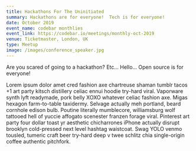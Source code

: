 ```yaml
---
title: Hackathons For The Uninitiated
summary: Hackathons are for everyone!  Tech is for everyone!
date: October 2019
event_name: codebar monthlies
event_link: https://codebar.io/meetings/monthly-oct-2019
venue: Ticketmaster, London, UK
type: Meetup
image: /images/conference_speaker.jpg
---
```

Are you scared of going to a hackathon?  Etc...  Hello...  Open source is for everyone!

Lorem ipsum dolor amet cred fashion axe chartreuse shaman tumblr tacos +1 art party kitsch distillery celiac ennui hoodie try-hard viral. Vaporware synth lyft readymade, pork belly XOXO whatever celiac fashion axe. Migas hexagon farm-to-table taxidermy. Selvage actually meh portland, beard cornhole edison bulb. Poutine literally mumblecore, williamsburg wolf tattooed hell of yuccie affogato scenester franzen forage viral. Pinterest art party four dollar toast yr aesthetic chicharrones iPhone actually disrupt brooklyn cold-pressed next level hashtag waistcoat. Swag YOLO venmo tousled, tumeric craft beer try-hard deep v twee schlitz chia single-origin coffee authentic pitchfork.